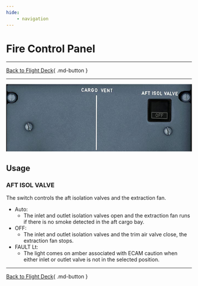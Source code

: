 ```yaml
---
hide:
    - navigation
---
```


# Fire Control Panel

---

[Back to Flight Deck](../index.md){ .md-button }

---

![Cargo Ventilation](../../../assets/a32nx-briefing/overhead-panel/cargp-vent.jpg "Cargo Ventilation")

## Usage

### AFT ISOL VALVE

The switch controls the aft isolation valves and the extraction fan.

- Auto:
    - The inlet and outlet isolation valves open and the extraction fan runs if there is no smoke detected in the aft cargo bay.
- OFF:
    - The inlet and outlet isolation valves and the trim air valve close, the extraction fan stops.
- FAULT Lt:
    - The light comes on amber associated with ECAM caution when either inlet or outlet valve is not in the selected position.

---

[Back to Flight Deck](../index.md){ .md-button }

